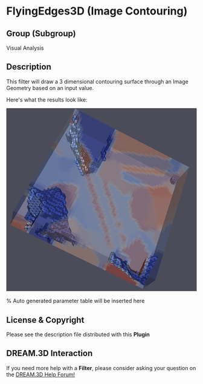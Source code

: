 # FlyingEdges3D (Image Contouring)

## Group (Subgroup)

Visual Analysis

## Description

This filter will draw a 3 dimensional contouring surface through an Image Geometry based on an input value.

Here's what the results look like:

![3D-Contouring](Images/FlyingEdges3D_1.png)

% Auto generated parameter table will be inserted here

## License & Copyright

Please see the description file distributed with this **Plugin**

## DREAM.3D Interaction

If you need more help with a **Filter**, please consider asking your question on the [DREAM.3D Help Forum!](https://github.com/BlueQuartzSoftware/DREAM3DNX-Issues/discussions)
